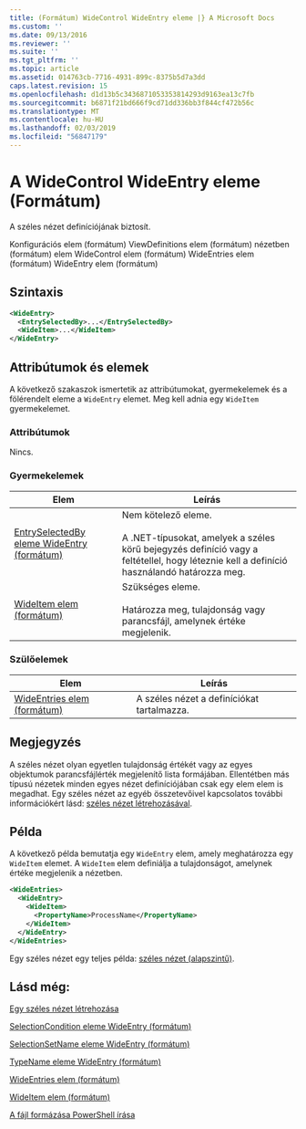 ```yaml
---
title: (Formátum) WideControl WideEntry eleme |} A Microsoft Docs
ms.custom: ''
ms.date: 09/13/2016
ms.reviewer: ''
ms.suite: ''
ms.tgt_pltfrm: ''
ms.topic: article
ms.assetid: 014763cb-7716-4931-899c-8375b5d7a3dd
caps.latest.revision: 15
ms.openlocfilehash: d1d13b5c3436871053353814293d9163ea13c7fb
ms.sourcegitcommit: b6871f21bd666f9cd71dd336bb3f844cf472b56c
ms.translationtype: MT
ms.contentlocale: hu-HU
ms.lasthandoff: 02/03/2019
ms.locfileid: "56847179"
---
```

# <a name="wideentry-element-for-widecontrol-format"></a>A WideControl WideEntry eleme (Formátum)

A széles nézet definíciójának biztosít.

Konfigurációs elem (formátum) ViewDefinitions elem (formátum) nézetben (formátum) elem WideControl elem (formátum) WideEntries elem (formátum) WideEntry elem (formátum)

## <a name="syntax"></a>Szintaxis

```xml
<WideEntry>
  <EntrySelectedBy>...</EntrySelectedBy>
  <WideItem>...</WideItem>
</WideEntry>
```

## <a name="attributes-and-elements"></a>Attribútumok és elemek

A következő szakaszok ismertetik az attribútumokat, gyermekelemek és a fölérendelt eleme a `WideEntry` elemet. Meg kell adnia egy `WideItem` gyermekelemet.

### <a name="attributes"></a>Attribútumok

Nincs.

### <a name="child-elements"></a>Gyermekelemek

|Elem|Leírás|
|-------------|-----------------|
|[EntrySelectedBy eleme WideEntry (formátum)](./entryselectedby-element-for-wideentry-format.md)|Nem kötelező eleme.<br /><br /> A .NET-típusokat, amelyek a széles körű bejegyzés definíció vagy a feltétellel, hogy léteznie kell a definíció használandó határozza meg.|
|[WideItem elem (formátum)](./wideitem-element-for-widecontrol-format.md)|Szükséges eleme.<br /><br /> Határozza meg, tulajdonság vagy parancsfájl, amelynek értéke megjelenik.|

### <a name="parent-elements"></a>Szülőelemek

|Elem|Leírás|
|-------------|-----------------|
|[WideEntries elem (formátum)](./wideentries-element-for-widecontrol-format.md)|A széles nézet a definíciókat tartalmazza.|

## <a name="remarks"></a>Megjegyzés

A széles nézet olyan egyetlen tulajdonság értékét vagy az egyes objektumok parancsfájlérték megjelenítő lista formájában. Ellentétben más típusú nézetek minden egyes nézet definíciójában csak egy elem elem is megadhat. Egy széles nézet az egyéb összetevőivel kapcsolatos további információkért lásd: [széles nézet létrehozásával](./creating-a-wide-view.md).

## <a name="example"></a>Példa

A következő példa bemutatja egy `WideEntry` elem, amely meghatározza egy `WideItem` elemet. A `WideItem` elem definiálja a tulajdonságot, amelynek értéke megjelenik a nézetben.

```xml
<WideEntries>
  <WideEntry>
    <WideItem>
      <PropertyName>ProcessName</PropertyName>
    </WideItem>
  </WideEntry>
</WideEntries>

```

Egy széles nézet egy teljes példa: [széles nézet (alapszintű)](./wide-view-basic.md).

## <a name="see-also"></a>Lásd még:

[Egy széles nézet létrehozása](./creating-a-wide-view.md)

[SelectionCondition eleme WideEntry (formátum)](./selectioncondition-element-for-entryselectedby-for-widecontrol-format.md)

[SelectionSetName eleme WideEntry (formátum)](./selectionsetname-element-for-entryselectedby-for-widecontrol-format.md)

[TypeName eleme WideEntry (formátum)](./typename-element-for-entryselectedby-for-wideentry-format.md)

[WideEntries elem (formátum)](./wideentries-element-for-widecontrol-format.md)

[WideItem elem (formátum)](./wideitem-element-for-widecontrol-format.md)

[A fájl formázása PowerShell írása](./writing-a-powershell-formatting-file.md)
